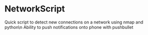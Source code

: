 # NetworkScript
Quick script to detect new connections on a network using nmap and python\n
Ability to push notifications onto phone with pushbullet
